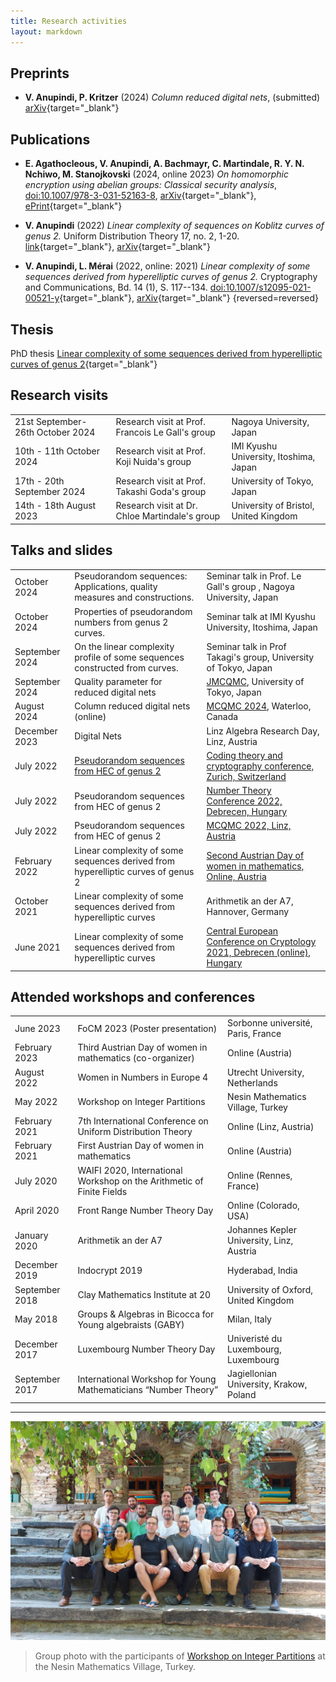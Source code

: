 ```yaml
---
title: Research activities
layout: markdown 
---
```


## Preprints
- **V. Anupindi, P. Kritzer** (2024) _Column reduced digital nets_, (submitted) [arXiv](https://arxiv.org/abs/2406.10850){target="_blank"}



## Publications

- **E. Agathocleous, V. Anupindi, A. Bachmayr, C. Martindale, R. Y. N. Nchiwo, M. Stanojkovski** (2024, online 2023) _On homomorphic encryption using abelian groups: Classical security analysis_, [doi:10.1007/978-3-031-52163-8](https://doi.org/10.1007/978-3-031-52163-8), [arXiv](https://arxiv.org/abs/2302.12867){target="_blank"}, [ePrint](https://eprint.iacr.org/2023/304){target="_blank"}

- **V. Anupindi** (2022) _Linear complexity of sequences on Koblitz curves of genus 2._ Uniform Distribution Theory 17, no. 2, 1-20. [link](http://pcwww.liv.ac.uk/~karpenk/JournalUDT/vol17/no2/01_Anupindi_UDT_revised_pdf.pdf){target="_blank"}, [arXiv](https://arxiv.org/abs/2203.13523){target="_blank"}

- **V. Anupindi, L. Mérai** (2022, online: 2021) _Linear complexity of some sequences derived from hyperelliptic curves of genus 2._ Cryptography and Communications, Bd. 14 (1), S. 117--134. [doi:10.1007/s12095-021-00521-y](https://doi.org/10.1007/s12095-021-00521-y){target="_blank"}, [arXiv](https://arxiv.org/abs/2102.02605){target="_blank"}
{reversed=reversed}

## Thesis
PhD thesis [Linear complexity of some sequences derived from hyperelliptic curves of genus 2](https://epub.jku.at/obvulihs/content/pageview/8307624){target="_blank"}

## Research visits

|       |                  |           |
| ----- | ---------------- | --------- |
| 21st September- 26th October 2024  | Research visit at Prof. Francois Le Gall's group | Nagoya University, Japan |
| 10th - 11th October 2024 | Research visit at Prof. Koji Nuida's group | IMI Kyushu University, Itoshima, Japan |
| 17th - 20th September 2024 | Research visit at Prof. Takashi Goda's group | University of Tokyo, Japan |
| 14th - 18th August 2023 | Research visit at Dr. Chloe Martindale's group | University of Bristol, United Kingdom |

## Talks and slides

|       |                  |           |
| ----- | ---------------- | --------- |
| October 2024 | Pseudorandom sequences: Applications, quality measures and constructions. | Seminar talk in Prof. Le Gall's group , Nagoya University, Japan |
| October 2024 | Properties of pseudorandom numbers from genus 2 curves. | Seminar talk at IMI Kyushu University, Itoshima, Japan |
| September 2024 | On the linear complexity profile of some sequences constructed from curves.  | Seminar talk in Prof Takagi's group, University of Tokyo, Japan |
| September 2024 | Quality parameter for reduced digital nets | [JMCQMC](https://sites.google.com/view/jmcqmc/%E3%83%9B%E3%83%BC%E3%83%A0/jmcqmc02?authuser=0), University of Tokyo, Japan |
| August 2024 | Column reduced digital nets (online) | [MCQMC 2024](https://uwaterloo.ca/monte-carlo-methods-scientific-computing-conference/), Waterloo, Canada |
| December 2023 | Digital Nets | Linz Algebra Research Day, Linz, Austria |
| July 2022 |  [Pseudorandom sequences from HEC of genus 2](https://vishnupriya-anupindi.github.io/Slides/Anupindi_HEC_2022/index.html) | [Coding theory and cryptography conference, Zurich, Switzerland](https://www.math.uzh.ch/aa/index.php?id=32) |
| July 2022 |  Pseudorandom sequences from HEC of genus 2 | [Number Theory Conference 2022, Debrecen, Hungary](https://ntc2020.math.unideb.hu/en) |
| July 2022 |  Pseudorandom sequences from HEC of genus 2 | [MCQMC 2022, Linz, Austria](https://www.ricam.oeaw.ac.at/events/conferences/mcqmc2022/) |
| February 2022 |  Linear complexity of some sequences derived from hyperelliptic curves of genus 2 | [Second Austrian Day of women in mathematics, Online, Austria](https://sites.google.com/view/adwim-2022/home) |
| October 2021 |  Linear complexity of some sequences derived from hyperelliptic curves | Arithmetik an der A7, Hannover, Germany|
| June 2021 |   Linear complexity of some sequences derived from hyperelliptic curves | [Central European Conference on Cryptology 2021, Debrecen (online), Hungary](https://konferencia.unideb.hu/en/CECC2021) |


## Attended workshops and conferences

|       |                  |           |
| ----- | ---------------- | --------- |
| June 2023 | FoCM 2023 (Poster presentation) | Sorbonne université, Paris, France |
| February 2023 | Third Austrian Day of women in mathematics (co-organizer) | Online (Austria) |
| August 2022 | Women in Numbers in Europe 4 | Utrecht University, Netherlands |
| May 2022 | Workshop on Integer Partitions | Nesin Mathematics Village, Turkey |
| February 2021 | 7th International Conference on Uniform Distribution Theory | Online (Linz, Austria) |
| February 2021 | First Austrian Day of women in mathematics | Online (Austria) |
| July 2020 | WAIFI 2020, International Workshop on the Arithmetic of Finite Fields | Online (Rennes, France) |
| April 2020 |  Front Range Number Theory Day  | Online (Colorado, USA) |
| January 2020 | Arithmetik an der A7 | Johannes Kepler University, Linz, Austria |
| December 2019 |  Indocrypt 2019 | Hyderabad, India |
| September 2018 |  Clay Mathematics Institute at 20 | University of Oxford, United Kingdom |
| May 2018 | Groups & Algebras in Bicocca for Young algebraists (GABY) | Milan, Italy |
| December 2017 |  Luxembourg Number Theory Day | Univeristé du Luxembourg, Luxembourg |
| September 2017 |  International Workshop for Young Mathematicians “Number Theory” | Jagiellonian University, Krakow, Poland |



---

![](conference_nmv.jpg)

> Group photo with the participants of <a href="https://nesinkoyleri.org/en/events/2022-summer-school-in-theory-of-partitions/" target="_blank">Workshop on Integer Partitions</a> at the Nesin Mathematics Village, Turkey.
